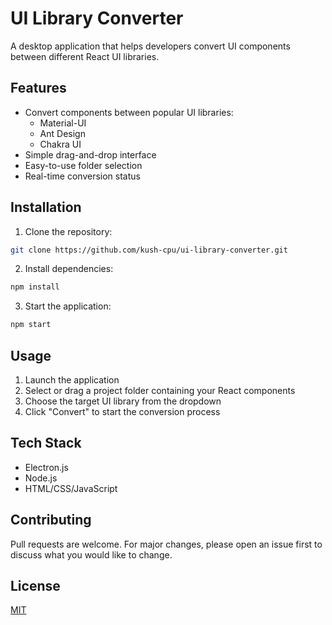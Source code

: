 # UI Library Converter

A desktop application that helps developers convert UI components between different React UI libraries.

## Features

- Convert components between popular UI libraries:
  - Material-UI
  - Ant Design
  - Chakra UI
- Simple drag-and-drop interface
- Easy-to-use folder selection
- Real-time conversion status

## Installation

1. Clone the repository:
```bash
git clone https://github.com/kush-cpu/ui-library-converter.git
```

2. Install dependencies:
```bash
npm install
```

3. Start the application:
```bash
npm start
```

## Usage

1. Launch the application
2. Select or drag a project folder containing your React components
3. Choose the target UI library from the dropdown
4. Click "Convert" to start the conversion process

## Tech Stack

- Electron.js
- Node.js
- HTML/CSS/JavaScript

## Contributing

Pull requests are welcome. For major changes, please open an issue first to discuss what you would like to change.

## License

[MIT](https://choosealicense.com/licenses/mit/)

